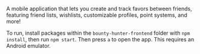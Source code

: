A mobile application that lets you create and track favors between friends, featuring friend lists, wishlists, customizable profiles, point systems, and more!

To run, install packages within the ```bounty-hunter-frontend``` folder with ```npm install```, then run ```npm start```. Then press ```a``` to open the app. This requires an Android emulator.
